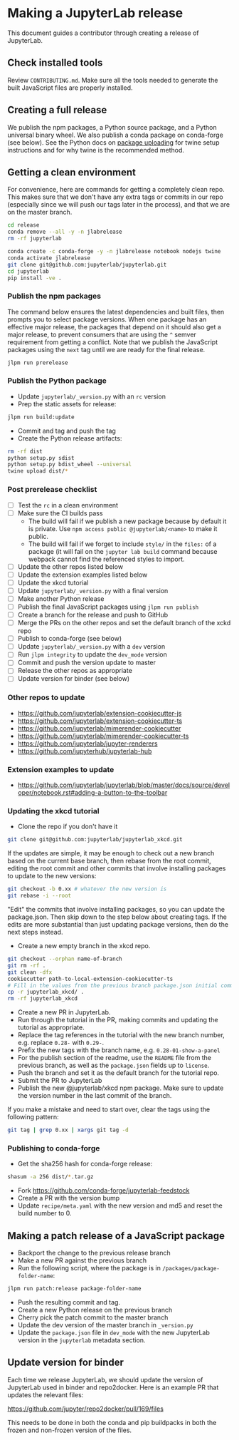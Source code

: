 # Making a JupyterLab release

This document guides a contributor through creating a release of JupyterLab.

## Check installed tools

Review `CONTRIBUTING.md`. Make sure all the tools needed to generate the
built JavaScript files are properly installed.

## Creating a full release

We publish the npm packages, a Python source package, and a Python universal binary wheel. We also publish a conda package on conda-forge (see below).
See the Python docs on [package uploading](https://packaging.python.org/guides/tool-recommendations/)
for twine setup instructions and for why twine is the recommended method.

## Getting a clean environment

For convenience, here are commands for getting a completely clean repo. This makes sure that we don't have any extra tags or commits in our repo (especially since we will push our tags later in the process), and that we are on the master branch.

```bash
cd release
conda remove --all -y -n jlabrelease
rm -rf jupyterlab

conda create -c conda-forge -y -n jlabrelease notebook nodejs twine
conda activate jlabrelease
git clone git@github.com:jupyterlab/jupyterlab.git
cd jupyterlab
pip install -ve .
```

### Publish the npm packages

The command below ensures the latest dependencies and built files,
then prompts you to select package versions. When one package has an
effective major release, the packages that depend on it should also get a
major release, to prevent consumers that are using the `^` semver
requirement from getting a conflict. Note that we publish the
JavaScript packages using the `next` tag until we are ready for the
final release.

```bash
jlpm run prerelease
```

### Publish the Python package

* Update `jupyterlab/_version.py` with an `rc` version
* Prep the static assets for release:

```bash
jlpm run build:update
```

* Commit and tag and push the tag
* Create the Python release artifacts:

```bash
rm -rf dist
python setup.py sdist
python setup.py bdist_wheel --universal
twine upload dist/*
```

### Post prerelease checklist

* [ ] Test the `rc` in a clean environment
* [ ] Make sure the CI builds pass
  * The build will fail if we publish a new package because by default it is
    private. Use `npm access public @jupyterlab/<name>` to make it public.
  * The build will fail if we forget to include `style/` in the `files:`
    of a package (it will fail on the `jupyter lab build` command because
    webpack cannot find the referenced styles to import.
* [ ] Update the other repos listed below
* [ ] Update the extension examples listed below
* [ ] Update the xkcd tutorial
* [ ] Update `jupyterlab/_version.py` with a final version
* [ ] Make another Python release
* [ ] Publish the final JavaScript packages using `jlpm run publish`
* [ ] Create a branch for the release and push to GitHub
* [ ] Merge the PRs on the other repos and set the default branch of the
      xckd repo
* [ ] Publish to conda-forge (see below)
* [ ] Update `jupyterlab/_version.py` with a `dev` version
* [ ] Run `jlpm integrity` to update the `dev_mode` version
* [ ] Commit and push the version update to master
* [ ] Release the other repos as appropriate
* [ ] Update version for binder (see below)

### Other repos to update

* https://github.com/jupyterlab/extension-cookiecutter-js
* https://github.com/jupyterlab/extension-cookiecutter-ts
* https://github.com/jupyterlab/mimerender-cookiecutter
* https://github.com/jupyterlab/mimerender-cookiecutter-ts
* https://github.com/jupyterlab/jupyter-renderers
* https://github.com/jupyterhub/jupyterlab-hub

### Extension examples to update

* https://github.com/jupyterlab/jupyterlab/blob/master/docs/source/developer/notebook.rst#adding-a-button-to-the-toolbar

### Updating the xkcd tutorial

* Clone the repo if you don't have it

```bash
git clone git@github.com:jupyterlab/jupyterlab_xkcd.git
```

If the updates are simple, it may be enough to check out a new branch based on
the current base branch, then rebase from the root commit, editing the root
commit and other commits that involve installing packages to update to the new
versions:

```bash
git checkout -b 0.xx # whatever the new version is
git rebase -i --root
```

"Edit" the commits that involve installing packages, so you can update the
package.json. Then skip down to the step below about creating tags. If the edits
are more substantial than just updating package versions, then do the next steps
instead.

* Create a new empty branch in the xkcd repo.

```bash
git checkout --orphan name-of-branch
git rm -rf .
git clean -dfx
cookiecutter path-to-local-extension-cookiecutter-ts
# Fill in the values from the previous branch package.json initial commit
cp -r jupyterlab_xkcd/ .
rm -rf jupyterlab_xkcd
```

* Create a new PR in JupyterLab.
* Run through the tutorial in the PR, making commits and updating
  the tutorial as appropriate.
* Replace the tag references in the tutorial with the new branch number,
  e.g. replace `0.28-` with `0.29-`.
* Prefix the new tags with the branch name, e.g. `0.28-01-show-a-panel`
* For the publish section of the readme, use the `README`
  file from the previous branch, as well as the `package.json` fields up to
  `license`.
* Push the branch and set it as the default branch for the tutorial repo.
* Submit the PR to JupyterLab
* Publish the new @jupyterlab/xkcd npm package. Make sure to update the version
  number in the last commit of the branch.

If you make a mistake and need to start over, clear the tags using the
following pattern:

```bash
git tag | grep 0.xx | xargs git tag -d
```

### Publishing to conda-forge

* Get the sha256 hash for conda-forge release:

```bash
shasum -a 256 dist/*.tar.gz
```

* Fork https://github.com/conda-forge/jupyterlab-feedstock
* Create a PR with the version bump
* Update `recipe/meta.yaml` with the new version and md5 and reset the build number to 0.

## Making a patch release of a JavaScript package

* Backport the change to the previous release branch
* Make a new PR against the previous branch
* Run the following script, where the package is in `/packages/package-folder-name`:

```bash
jlpm run patch:release package-folder-name
```

* Push the resulting commit and tag.
* Create a new Python release on the previous branch
* Cherry pick the patch commit to the master branch
* Update the dev version of the master branch in `_version.py`
* Update the `package.json` file in `dev_mode` with the new JupyterLab version in the `jupyterlab` metadata section.

## Update version for binder

Each time we release JupyterLab, we should update the version of JupyterLab
used in binder and repo2docker. Here is an example PR that updates the
relevant files:

https://github.com/jupyter/repo2docker/pull/169/files

This needs to be done in both the conda and pip buildpacks in both the
frozen and non-frozen version of the files.

